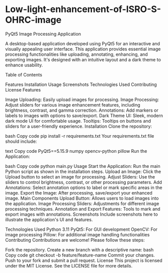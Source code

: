 # Low-light-enhancement-of-ISRO-S-OHRC-image
PyQt5 Image Processing Application

A desktop-based application developed using PyQt5 for an interactive and visually appealing user interface. This application provides essential image processing functionalities like uploading, annotating, enhancing, and exporting images. It's designed with an intuitive layout and a dark theme to enhance usability.

Table of Contents

Features Installation Usage Screenshots Technologies Used Contributing License Features

Image Uploading: Easily upload images for processing. Image Processing: Adjust sliders for various image enhancement features, including brightness, contrast, and gamma correction. Annotations: Add markers or labels to images with options to save/export. Dark Theme UI: Sleek, modern dark mode UI for comfortable usage. Tooltips: Tooltips on buttons and sliders for a user-friendly experience. Installation Clone the repository:



bash Copy code pip install -r requirements.txt Your requirements.txt file should include:

text Copy code PyQt5==5.15.9 numpy opencv-python pillow Run the Application:

bash Copy code python main.py Usage Start the Application: Run the main Python script as shown in the installation steps. Upload an Image: Click the Upload button to select an image for processing. Adjust Sliders: Use the sliders to control brightness, contrast, or other processing parameters. Add Annotations: Select annotation options to label or mark specific areas in the image. Export the Image: After processing, save/export your enhanced image. Main Components Upload Button: Allows users to load images into the application. Image Processing Sliders: Adjustments for different image processing techniques. Annotation and Export Features: Tools to mark and export images with annotations. Screenshots Include screenshots here to illustrate the application's UI and features.

Technologies Used Python 3.11 PyQt5: For GUI development OpenCV: For image processing Pillow: For additional image handling functionalities Contributing Contributions are welcome! Please follow these steps:

Fork the repository. Create a new branch with a descriptive name: bash Copy code git checkout -b feature/feature-name Commit your changes. Push to your fork and submit a pull request. License This project is licensed under the MIT License. See the LICENSE file for more details.
